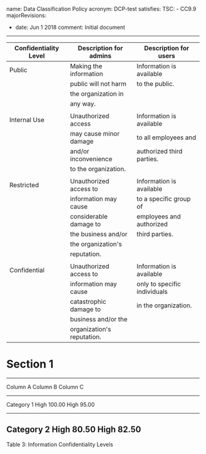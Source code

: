 name: Data Classification Policy
acronym: DCP-test
satisfies:
  TSC:
    - CC9.9
majorRevisions:
  - date: Jun 1 2018
    comment: Initial document
---

**Confidentiality Level** | **Description for admins** | **Description for users**
--- | --- | ---
Public | Making the information | Information is available 
| | public will not harm | to the public.
| | the organization in |
| | any way. |
| | |
Internal Use | Unauthorized access | Information is available
| | may cause minor damage | to all employees and
| | and/or inconvenience | authorized third parties.
| | to the organization. |
| | |
Restricted | Unauthorized access to | Information is available
| | information may cause | to a specific group of
| | considerable damage to | employees and authorized
| | the business and/or | third parties.
| | the organization's |
| | reputation. |
| | |
Confidential | Unauthorized access to | Information is available
| | information may cause | only to specific individuals
| | catastrophic damage to | in the organization.
| | business and/or the |
| | organization's reputation.|


# Section 1
--------------------------------
Column A    Column B      Column C
---------  ----------  ---------
Category 1    High        100.00
High         95.00
---------  ----------  ---------
Category 2    High         80.50
High         82.50
--------------------------------

Table 3: Information Confidentiality Levels

       
